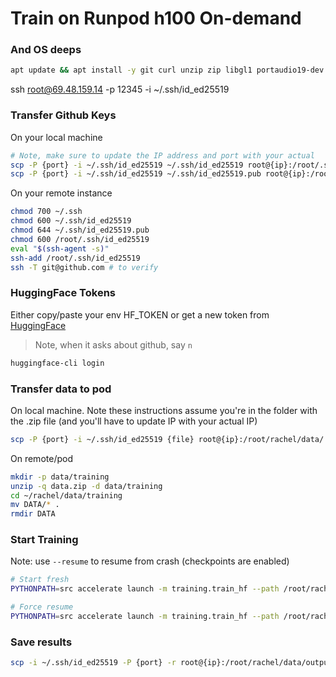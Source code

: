 
# Train on Runpod h100 On-demand
### And OS deeps

```bash
apt update && apt install -y git curl unzip zip libgl1 portaudio19-dev
```

ssh root@69.48.159.14 -p 12345 -i ~/.ssh/id_ed25519

### Transfer Github Keys
On your local machine
```bash
# Note, make sure to update the IP address and port with your actual
scp -P {port} -i ~/.ssh/id_ed25519 ~/.ssh/id_ed25519 root@{ip}:/root/.ssh/
scp -P {port} -i ~/.ssh/id_ed25519 ~/.ssh/id_ed25519.pub root@{ip}:/root/.ssh/
```
On your remote instance
```bash
chmod 700 ~/.ssh
chmod 600 ~/.ssh/id_ed25519
chmod 644 ~/.ssh/id_ed25519.pub
chmod 600 /root/.ssh/id_ed25519
eval "$(ssh-agent -s)"
ssh-add /root/.ssh/id_ed25519
ssh -T git@github.com # to verify
```

### HuggingFace Tokens
Either copy/paste your env HF_TOKEN or get a new token from [HuggingFace](https://huggingface.co/settings/tokens)
> Note, when it asks about github, say `n`
```bash
huggingface-cli login
```

### Transfer data to pod
On local machine. Note these instructions assume you're in the folder with the .zip file (and you'll have to update IP with your actual IP)
```bash
scp -P {port} -i ~/.ssh/id_ed25519 {file} root@{ip}:/root/rachel/data/
```

On remote/pod
```bash
mkdir -p data/training
unzip -q data.zip -d data/training
cd ~/rachel/data/training
mv DATA/* .
rmdir DATA
```

### Start Training
Note: use `--resume` to resume from crash (checkpoints are enabled)
```bash
# Start fresh
PYTHONPATH=src accelerate launch -m training.train_hf --path /root/rachel/data/DATA

# Force resume
PYTHONPATH=src accelerate launch -m training.train_hf --path /root/rachel/data/DATA --resume

```

### Save results
```bash
scp -i ~/.ssh/id_ed25519 -P {port} -r root@{ip}:/root/rachel/data/outputs data/outputs

```